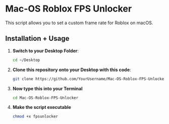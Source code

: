 # Mac-OS Roblox FPS Unlocker

This script allows you to set a custom frame rate for Roblox on macOS.

## Installation + Usage

1. **Switch to your Desktop Folder**:
   ```bash
   cd ~/Desktop
2. **Clone this repository onto your Desktop with this code**:
   ```bash
   git clone https://github.com/YourUsername/Mac-OS-Roblox-FPS-Unlocker.git
3. **Now type this into your Terminal**
   ```bash
   cd Mac-OS-Roblox-FPS-Unlocker
4. **Make the script executable**
   ```bash
   chmod +x fpsunlocker

